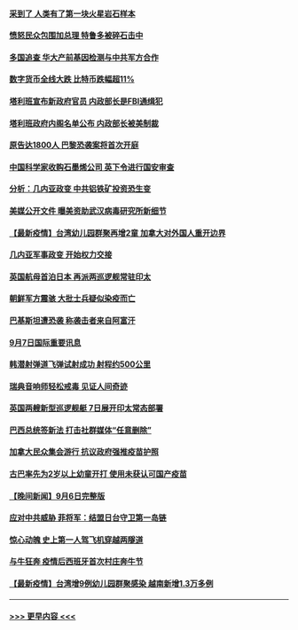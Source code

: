 #### [采到了 人类有了第一块火星岩石样本](../pages/prog202/a103210491.md?t=09080501) 
#### [愤怒民众包围加总理 特鲁多被碎石击中](../pages/prog202/a103210489.md?t=09080501) 
#### [多国追查 华大产前基因检测与中共军方合作](../pages/prog202/a103210481.md?t=09080501) 
#### [数字货币全线大跌 比特币跌幅超11%](../pages/prog202/a103210475.md?t=09080501) 
#### [塔利班宣布新政府官员 内政部长是FBI通缉犯](../pages/prog202/a103210451.md?t=09080501) 
#### [塔利班政府内阁名单公布 内政部长被美制裁](../pages/prog202/a103210341.md?t=09080501) 
#### [原告达1800人 巴黎恐袭案将首次开庭](../pages/prog202/a103210301.md?t=09080501) 
#### [中国科学家收购石墨烯公司 英下令进行国安审查](../pages/prog202/a103210232.md?t=09080501) 
#### [分析：几内亚政变 中共铝铁矿投资恐生变](../pages/prog202/a103210257.md?t=09080501) 
#### [美媒公开文件 曝美资助武汉病毒研究所新细节](../pages/prog202/a103210139.md?t=09080501) 
#### [【最新疫情】台湾幼儿园群聚再增2童 加拿大对外国人重开边界](../pages/prog202/a103210226.md?t=09080501) 
#### [几内亚军事政变 开始权力交接](../pages/prog202/a103210207.md?t=09080501) 
#### [英国航母首泊日本 再派两巡逻舰常驻印太](../pages/prog202/a103210176.md?t=09080501) 
#### [朝鲜军方震骇 大批士兵疑似染疫而亡](../pages/prog202/a103210076.md?t=09080501) 
#### [巴基斯坦遭恐袭 称袭击者来自阿富汗](../pages/prog202/a103210098.md?t=09080501) 
#### [9月7日国际重要讯息](../pages/prog202/a103209950.md?t=09080501) 
#### [韩潜射弹道飞弹试射成功 射程约500公里](../pages/prog202/a103209897.md?t=09080501) 
#### [瑞典音响师轻松戒毒 见证人间奇迹](../pages/prog202/a103209905.md?t=09080501) 
#### [英国两艘新型巡逻舰艇 7日展开印太常态部署](../pages/prog202/a103209823.md?t=09080501) 
#### [巴西总统签新法 打击社群媒体“任意删除”](../pages/prog202/a103209815.md?t=09080501) 
#### [加拿大民众集会游行 抗议政府强推疫苗护照](../pages/prog202/a103209555.md?t=09080501) 
#### [古巴率先为2岁以上幼童开打 使用未获认可国产疫苗](../pages/prog202/a103209729.md?t=09080501) 
#### [【晚间新闻】9月6日完整版](../pages/prog202/a103209583.md?t=09080501) 
#### [应对中共威胁 菲将军：结盟日台守卫第一岛链](../pages/prog202/a103209538.md?t=09080501) 
#### [惊心动魄 史上第一人驾飞机穿越两隧道](../pages/prog202/a103209438.md?t=09080501) 
#### [与牛狂奔 疫情后西班牙首次村庄奔牛节](../pages/prog202/a103209436.md?t=09080501) 
#### [【最新疫情】台湾增9例幼儿园群聚感染 越南新增1.3万多例](../pages/prog202/a103209416.md?t=09080501) 

----
#### [ >>> 更早内容 <<< ](../indexes/prog202-earlier.md)
